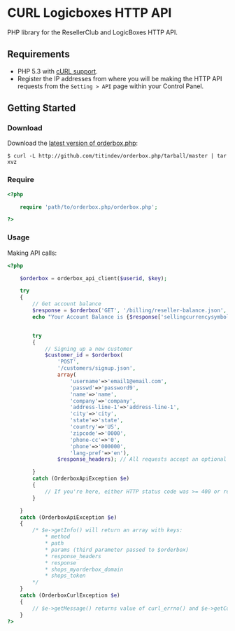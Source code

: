 # CURL Logicboxes HTTP API 

PHP library for the ResellerClub and LogicBoxes HTTP API.


## Requirements

* PHP 5.3 with [cURL support](http://php.net/manual/en/book.curl.php).
* Register the IP addresses from where you will be making the HTTP API requests from the `Setting > API` page within your Control Panel.


## Getting Started

### Download
Download the [latest version of orderbox.php](https://github.com/TitinDev/orderbox.php/archives/master):

```shell
$ curl -L http://github.com/titindev/orderbox.php/tarball/master | tar xvz
```

### Require

```php
<?php

	require 'path/to/orderbox.php/orderbox.php';

?>
```

### Usage

Making API calls:

```php
<?php

	$orderbox = orderbox_api_client($userid, $key);

	try
	{
		// Get account balance
		$response = $orderbox('GET', '/billing/reseller-balance.json', array('reseller-id'=>'22222'));
		echo "Your Account Balance is {$response['sellingcurrencysymbol']} {$response['sellingcurrencybalance']}";


		try
		{
			// Signing up a new customer
			$customer_id = $orderbox(
				'POST',
				'/customers/signup.json',
				array(
					'username'=>'email1@email.com',
					'passwd'=>'password9',
					'name'=>'name',
					'company'=>'company',
					'address-line-1'=>'address-line-1',
					'city'=>'city',
					'state'=>'state',
					'country'=>'US',
					'zipcode'=>'0000',
					'phone-cc'=>'0',
					'phone'=>'000000',
					'lang-pref'=>'en'),
				$response_headers); // All requests accept an optional fourth parameter, that is populated with the response headers.

		}
		catch (OrderboxApiException $e)
		{
			// If you're here, either HTTP status code was >= 400 or response contained the key 'errors'
		}

	}
	catch (OrderboxApiException $e)
	{
		/* $e->getInfo() will return an array with keys:
			* method
			* path
			* params (third parameter passed to $orderbox)
			* response_headers
			* response
			* shops_myorderbox_domain
			* shops_token
		*/
	}
	catch (OrderboxCurlException $e)
	{
		// $e->getMessage() returns value of curl_errno() and $e->getCode() returns value of curl_ error()
	}
?>
```
